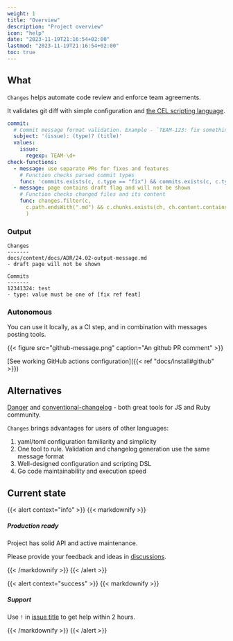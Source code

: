 ```yaml
---
weight: 1
title: "Overview"
description: "Project overview"
icon: "help"
date: "2023-11-19T21:16:54+02:00"
lastmod: "2023-11-19T21:16:54+02:00"
toc: true
---
```


## What

`Changes` helps automate code review and enforce team agreements.

It validates git diff with simple configuration and [the CEL scripting language](https://github.com/google/cel-spec).

```yaml
commit:
  # Commit message format validation. Example - `TEAM-123: fix something`
  subject: '(issue): (type)? (title)'
  values:
    issue:
      regexp: TEAM-\d+
check-functions:
  - message: use separate PRs for fixes and features
    # Function checks parsed commit types
    func: 'commits.exists(c, c.type == "fix") && commits.exists(c, c.type == "feat")'
  - message: page contains draft flag and will not be shown
    # Function checks changed files and its content
    func: changes.filter(c,
      c.path.endsWith(".md") && c.chunks.exists(ch, ch.content.contains("draft:"))
      )
```

### Output

```shell
Changes
-------
docs/content/docs/ADR/24.02-output-message.md
- draft page will not be shown

Commits
-------
12341324: test
- type: value must be one of [fix ref feat]
```

### Autonomous

You can use it locally, as a CI step, and in combination with messages posting tools.

{{< figure src="github-message.png" caption="An github PR comment" >}}

[See working GitHub actions configuration]({{< ref "docs/install#github" >}})

## Alternatives

[Danger](https://danger.systems/js) and [conventional-changelog](https://github.com/conventional-changelog) - both great
tools for JS and Ruby community.

`Changes` brings advantages for users of other languages:

1. yaml/toml configuration familiarity and simplicity
2. One tool to rule. Validation and changelog generation use the same message format
3. Well-designed configuration and scripting DSL
4. Go code maintainability and execution speed

## Current state

{{< alert context="info" >}}
{{< markdownify >}}

##### Production ready
Project has solid API and active maintenance.

Please provide your feedback and ideas in [discussions](https://github.com/rusinikita/changes/discussions).

{{< /markdownify >}}
{{< /alert >}}

{{< alert context="success" >}}
{{< markdownify >}}

##### Support
Use `!` in [issue title](https://github.com/rusinikita/changes/issues/new) to get help within 2 hours.

{{< /markdownify >}}
{{< /alert >}}
